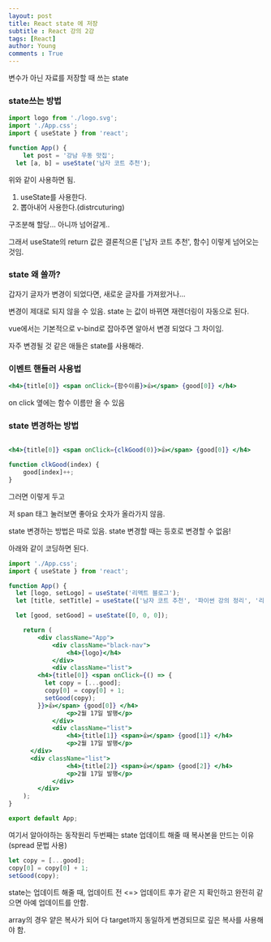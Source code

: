 ```yaml
---
layout: post
title: React state 에 저장
subtitle : React 강의 2강
tags: [React]
author: Young
comments : True
---
```



변수가 아닌 자료를 저장할 때 쓰는 state

### state쓰는 방법


```js
import logo from './logo.svg';
import './App.css';
import { useState } from 'react';

function App() {
	let post = '강남 우동 맛집';
  let [a, b] = useState('남자 코트 추천');
```

위와 같이 사용하면 됨.

1. useState를 사용한다.
2. 뽑아내어 사용한다.(distrcuturing)

구조분해 할당... 아니까 넘어갈게..

그래서 useState의 return 값은 결론적으론
['남자 코트 추천', 함수]
이렇게 넘어오는 것임.

### state 왜 쓸까?

갑자기 글자가 변경이 되었다면, 새로운 글자를 가져왔거나...

변경이 제대로 되지 않을 수 있음.
state 는 값이 바뀌면 재렌더링이 자동으로 된다. 

vue에서는 기본적으로 v-bind로 잡아주면 알아서 변경 되었다 그 차이임.

자주 변경될 것 같은 애들은 state를 사용해라.

### 이벤트 핸들러 사용법

```jsx
<h4>{title[0]} <span onClick={함수이름}>👍</span> {good[0]} </h4>
```

on click 옆에는 함수 이름만 올 수 있음

### state 변경하는 방법

```jsx

<h4>{title[0]} <span onClick={clkGood(0)}>👍</span> {good[0]} </h4>

function clkGood(index) {
    good[index]++;
}
```

그러면 이렇게 두고

저 span 태그 눌러보면 좋아요 숫자가 올라가지 않음.

state 변경하는 방법은 따로 있음.
state 변경할 때는 등호로 변경할 수 없음!

아래와 같이 코딩하면 된다.

```jsx
import './App.css';
import { useState } from 'react';

function App() {
  let [logo, setLogo] = useState('리액트 블로그');  
  let [title, setTitle] = useState(['남자 코트 추천', '파이썬 강의 정리', '리액트 강의']);  

  let [good, setGood] = useState([0, 0, 0]);

	return (
		<div className="App">
			<div className="black-nav">
				<h4>{logo}</h4>
			</div>
			<div className="list">
        <h4>{title[0]} <span onClick={() => {
          let copy = [...good];
          copy[0] = copy[0] + 1;
          setGood(copy);
        }}>👍</span> {good[0]} </h4>
				<p>2월 17일 발행</p>
			</div>
			<div className="list">
				<h4>{title[1]} <span>👍</span> {good[1]} </h4>
				<p>2월 17일 발행</p>
      </div>
      <div className="list">
				<h4>{title[2]} <span>👍</span> {good[2]} </h4>
				<p>2월 17일 발행</p>
			</div>
		</div>
	);
}

export default App;
```

여기서 알아야하는 동작원리 두번째는
state 업데이트 해줄 때 
복사본을 만드는 이유 (spread 문법 사용)
```js
let copy = [...good];
copy[0] = copy[0] + 1;
setGood(copy);
```

state는 업데이트 해줄 때, 
업데이트 전 <=> 업데이트 후가 같은 지 확인하고 
완전히 같으면 아예 업데이트를 안함.

array의 경우 얕은 복사가 되어 다 target까지 동일하게 변경되므로
깊은 복사를 사용해야 함.





